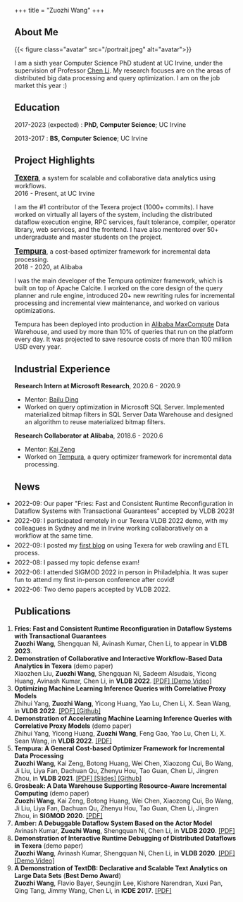 +++
title = "Zuozhi Wang"
+++

## About Me

{{< figure class="avatar" src="/portrait.jpeg" alt="avatar">}}

I am a sixth year Computer Science PhD student at UC Irvine, under the supervision of Professor [Chen Li](https://chenli.ics.uci.edu). My research focuses are on the areas of distributed big data processing and query optimization. I am on the job market this year :)

## Education
2017-2023 (expected)
:   **PhD, Computer Science**; UC Irvine

2013-2017
:   **BS, Computer Science**; UC Irvine

## Project Highlights

<a href="https://github.com/Texera/texera" style="font-size:1.2em;font-weight:bold;">Texera</a>, a system for scalable and collaborative data analytics using workflows.  
2016 - Present, at UC Irvine  

I am the #1 contributor of the Texera project (1000+ commits). 
I have worked on virtually all layers of the system, including the distributed dataflow execution engine, RPC services, fault tolerance, compiler, operator library, web services, and the frontend. I have also mentored over 50+ undergraduate and master students on the project.


<a href="https://github.com/alibaba/cost-based-incremental-optimizer" style="font-size:1.2em;font-weight:bold;">Tempura</a>, a cost-based optimizer framework for incremental data processing.   
2018 - 2020, at Alibaba  

I was the main developer of the Tempura optimizer framework, which is built on top of Apache Calcite. I worked on the core design of the query planner and rule engine, introduced 20+ new rewriting rules for incremental processing and incremental view maintenance, and worked on various optimizations. 

Tempura has been deployed into production in [Alibaba MaxCompute](https://www.alibabacloud.com/product/maxcompute) Data Warehouse, and used by more than 10% of queries that run on the platform every day. It was projected to save resource costs of more than 100 million USD every year.


## Industrial Experience

**Research Intern at Microsoft Research**, 2020.6 - 2020.9
<!-- Research Intern in the [Data Management, Exploration and Mining (DMX)](https://www.microsoft.com/en-us/research/group/data-management-exploration-and-mining-dmx/) group. -->
- Mentor: [Bailu Ding](https://www.microsoft.com/en-us/research/people/badin/)
- Worked on query optimization in Microsoft SQL Server. Implemented materialized bitmap filters in SQL Server Data Warehouse and designed an algorithm to reuse materialized bitmap filters.

**Research Collaborator at Alibaba**,  2018.6 - 2020.6
<!-- Research Collaborator in the Data Analytics and Intelligence Lab (DAIL). -->
- Mentor: [Kai Zeng](https://kai-zeng.github.io/)
- Worked on [Tempura](https://github.com/alibaba/cost-based-incremental-optimizer), a query optimizer framework for incremental data processing.



## News
<style>
  .news ul {
    padding-left: 0px !important;
  }
  .news ul li {
    margin-bottom: 5px;
  }
</style>

<div class="news" markdown=1>

- 2022-09: Our paper "Fries: Fast and Consistent Runtime Reconfiguration in Dataflow Systems with Transactional Guarantees" accepted by VLDB 2023!
- 2022-09: I participated remotely in our Texera VLDB 2022 demo, with my colleagues in Sydney and me in Irvine working collaboratively on a workflow at the same time.
- 2022-09: I posted my [first blog](https://texera.github.io/blog/data-crawling-using-texera-with-python-user-defined-functions/) on using Texera for web crawling and ETL process.
- 2022-08: I passed my topic defense exam!
- 2022-06: I attended SIGMOD 2022 in person in Philadelphia. It was super fun to attend my first in-person conference after covid!
- 2022-06: Two demo papers accepted by VLDB 2022.

</div>

## Publications
<style>
  .publications ol {
    padding-left: 0px !important;
    border-spacing: 0 5px;
    border-collapse: separate;
  }
</style>

<div class="publications">

1. **Fries: Fast and Consistent Runtime Reconfiguration in Dataflow Systems with Transactional Guarantees**  
**Zuozhi Wang**, Shengquan Ni, Avinash Kumar, Chen Li, to appear in **VLDB 2023**.  
1. **Demonstration of Collaborative and Interactive Workflow-Based Data Analytics in Texera** (demo paper)   
Xiaozhen Liu, **Zuozhi Wang**, Shengquan Ni, Sadeem Alsudais, Yicong Huang, Avinash Kumar, Chen Li, in **VLDB 2022**. [ [PDF] ](https://www.vldb.org/pvldb/vol15/p3738-liu.pdf) [ [Demo Video] ](https://youtu.be/2gfPUZNsoBs)
1. **Optimizing Machine Learning Inference Queries with Correlative Proxy Models**   
Zhihui Yang, **Zuozhi Wang**, Yicong Huang, Yao Lu, Chen Li, X. Sean Wang, in **VLDB 2022**. [ [PDF] ](https://arxiv.org/pdf/2201.00309.pdf) [ [Github] ](https://github.com/ZhihuiYangCS/CorrProxies)
1. **Demonstration of Accelerating Machine Learning Inference Queries with Correlative Proxy Models** (demo paper)   
Zhihui Yang, Yicong Huang, **Zuozhi Wang**, Feng Gao, Yao Lu, Chen Li, X. Sean Wang, in **VLDB 2022**. [ [PDF] ](https://www.vldb.org/pvldb/vol15/p3734-yang.pdf)
1. **Tempura: A General Cost-based Optimizer Framework for Incremental Data Processing**   
**Zuozhi Wang**, Kai Zeng, Botong Huang, Wei Chen, Xiaozong Cui, Bo Wang, Ji Liu, Liya Fan, Dachuan Qu, Zhenyu Hou, Tao Guan, Chen Li, Jingren Zhou, in **VLDB 2021**. [ [PDF] ](http://vldb.org/pvldb/vol14/p14-wang.pdf) [ [Slides] ](https://www.slideshare.net/ZuozhiWang/tempura-a-general-costbased-optimizer-framework-for-incremental-data-processing) [ [Github] ](https://github.com/alibaba/cost-based-incremental-optimizer)
1. **Grosbeak: A Data Warehouse Supporting Resource-Aware Incremental Computing** (demo paper)   
**Zuozhi Wang**, Kai Zeng, Botong Huang, Wei Chen, Xiaozong Cui, Bo Wang, Ji Liu, Liya Fan, Dachuan Qu, Zhenyu Hou, Tao Guan, Chen Li, Jingren Zhou, in **SIGMOD 2020**. [ [PDF] ](https://dl.acm.org/doi/pdf/10.1145/3318464.3384708)
1. **Amber: A Debuggable Dataflow System Based on the Actor Model**   
Avinash Kumar, **Zuozhi Wang**, Shengquan Ni, Chen Li, in **VLDB 2020**. [ [PDF] ](https://vldb.org/pvldb/vol13/p740-kumar.pdf)
1. **Demonstration of Interactive Runtime Debugging of Distributed Dataflows in Texera** (demo paper)   
**Zuozhi Wang**, Avinash Kumar, Shengquan Ni, Chen Li, in **VLDB 2020**. [ [PDF] ](http://www.vldb.org/pvldb/vol13/p2953-wang.pdf) [ [Demo Video] ](https://youtu.be/SP-XiDADbw0)
1. **A Demonstration of TextDB: Declarative and Scalable Text Analytics on Large Data Sets** (**Best Demo Award**)   
**Zuozhi Wang**, Flavio Bayer, Seungjin Lee, Kishore Narendran, Xuxi Pan, Qing Tang, Jimmy Wang, Chen Li, in **ICDE 2017**. [ [PDF]     ](https://chenli.ics.uci.edu/files/icde2017-textdb-demo.pdf) 

</div>

<!-- ## References

* Foo Bar: Head of Department, Placeholder Names, Lorem
* John Doe: Associate Professor, Department of Computer Science, Ipsum

[^1]: This is the first footnote.
[^2]: This is the second footnote. -->